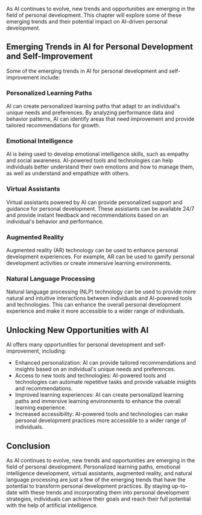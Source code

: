 
As AI continues to evolve, new trends and opportunities are emerging in the field of personal development. This chapter will explore some of these emerging trends and their potential impact on AI-driven personal development.

Emerging Trends in AI for Personal Development and Self-Improvement
-------------------------------------------------------------------

Some of the emerging trends in AI for personal development and self-improvement include:

### Personalized Learning Paths

AI can create personalized learning paths that adapt to an individual's unique needs and preferences. By analyzing performance data and behavior patterns, AI can identify areas that need improvement and provide tailored recommendations for growth.

### Emotional Intelligence

AI is being used to develop emotional intelligence skills, such as empathy and social awareness. AI-powered tools and technologies can help individuals better understand their own emotions and how to manage them, as well as understand and empathize with others.

### Virtual Assistants

Virtual assistants powered by AI can provide personalized support and guidance for personal development. These assistants can be available 24/7 and provide instant feedback and recommendations based on an individual's behavior and performance.

### Augmented Reality

Augmented reality (AR) technology can be used to enhance personal development experiences. For example, AR can be used to gamify personal development activities or create immersive learning environments.

### Natural Language Processing

Natural language processing (NLP) technology can be used to provide more natural and intuitive interactions between individuals and AI-powered tools and technologies. This can enhance the overall personal development experience and make it more accessible to a wider range of individuals.

Unlocking New Opportunities with AI
-----------------------------------

AI offers many opportunities for personal development and self-improvement, including:

* Enhanced personalization: AI can provide tailored recommendations and insights based on an individual's unique needs and preferences.
* Access to new tools and technologies: AI-powered tools and technologies can automate repetitive tasks and provide valuable insights and recommendations.
* Improved learning experiences: AI can create personalized learning paths and immersive learning environments to enhance the overall learning experience.
* Increased accessibility: AI-powered tools and technologies can make personal development practices more accessible to a wider range of individuals.

Conclusion
----------

As AI continues to evolve, new trends and opportunities are emerging in the field of personal development. Personalized learning paths, emotional intelligence development, virtual assistants, augmented reality, and natural language processing are just a few of the emerging trends that have the potential to transform personal development practices. By staying up-to-date with these trends and incorporating them into personal development strategies, individuals can achieve their goals and reach their full potential with the help of artificial intelligence.
